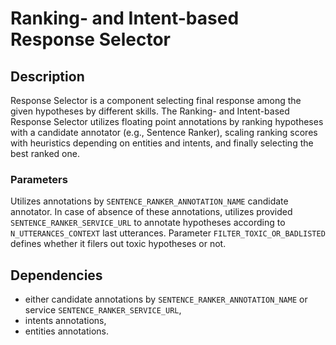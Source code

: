 # Ranking- and Intent-based Response Selector

## Description

Response Selector is a component selecting final response among the given hypotheses by different skills.
The Ranking- and Intent-based Response Selector utilizes floating point annotations by ranking hypotheses with 
a candidate annotator (e.g., Sentence Ranker), scaling ranking scores with heuristics depending on entities and intents,
and finally selecting the best ranked one.

### Parameters

Utilizes annotations by `SENTENCE_RANKER_ANNOTATION_NAME` candidate annotator. 
In case of absence of these annotations, utilizes provided `SENTENCE_RANKER_SERVICE_URL` to annotate hypotheses 
according to `N_UTTERANCES_CONTEXT` last utterances.
Parameter `FILTER_TOXIC_OR_BADLISTED` defines whether it filers out toxic hypotheses or not.

## Dependencies

- either candidate annotations by `SENTENCE_RANKER_ANNOTATION_NAME` or service `SENTENCE_RANKER_SERVICE_URL`,
- intents annotations,
- entities annotations.
